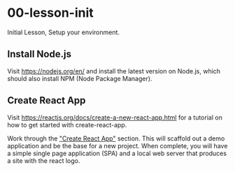 # 00-lesson-init
Initial Lesson, Setup your environment.


## Install Node.js
Visit https://nodejs.org/en/ and install the latest version on Node.js, which should also install NPM (Node Package Manager).

## Create React App
Visit https://reactjs.org/docs/create-a-new-react-app.html for a tutorial on how to get started with create-react-app.

Work through the ["Create React App"](https://reactjs.org/docs/create-a-new-react-app.html#create-react-app) section. This will scaffold out a demo application and be the base for a new project. When complete, you will have a simple single page application (SPA) and a local web server that produces a site with the react logo.
